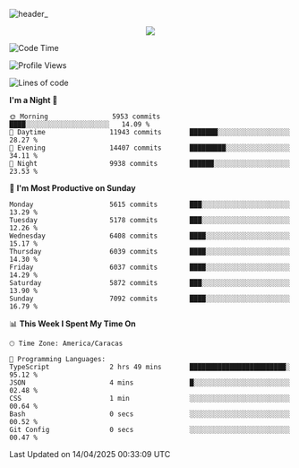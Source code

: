![header_](https://github.com/user-attachments/assets/4010d822-ccdc-4198-b608-18c773338d18)


<p align="center">
  <a href="http://www.github.com/thevacs">
    <img src="https://github-readme-streak-stats.herokuapp.com/?user=thevacs&stroke=ffffff&background=1c1917&ring=0891b2&fire=0891b2&currStreakNum=ffffff&currStreakLabel=0891b2&sideNums=ffffff&sideLabels=ffffff&dates=ffffff&hide_border=true" />
  </a>
</p>

<!--START_SECTION:waka-->
![Code Time](http://img.shields.io/badge/Code%20Time-3%2C361%20hrs%2053%20mins-blue)

![Profile Views](http://img.shields.io/badge/Profile%20Views-1-blue)

![Lines of code](https://img.shields.io/badge/From%20Hello%20World%20I%27ve%20Written-5.2%20million%20lines%20of%20code-blue)

**I'm a Night 🦉** 

```text
🌞 Morning                5953 commits        ████░░░░░░░░░░░░░░░░░░░░░   14.09 % 
🌆 Daytime                11943 commits       ███████░░░░░░░░░░░░░░░░░░   28.27 % 
🌃 Evening                14407 commits       █████████░░░░░░░░░░░░░░░░   34.11 % 
🌙 Night                  9938 commits        ██████░░░░░░░░░░░░░░░░░░░   23.53 % 
```
📅 **I'm Most Productive on Sunday** 

```text
Monday                   5615 commits        ███░░░░░░░░░░░░░░░░░░░░░░   13.29 % 
Tuesday                  5178 commits        ███░░░░░░░░░░░░░░░░░░░░░░   12.26 % 
Wednesday                6408 commits        ████░░░░░░░░░░░░░░░░░░░░░   15.17 % 
Thursday                 6039 commits        ████░░░░░░░░░░░░░░░░░░░░░   14.30 % 
Friday                   6037 commits        ████░░░░░░░░░░░░░░░░░░░░░   14.29 % 
Saturday                 5872 commits        ███░░░░░░░░░░░░░░░░░░░░░░   13.90 % 
Sunday                   7092 commits        ████░░░░░░░░░░░░░░░░░░░░░   16.79 % 
```


📊 **This Week I Spent My Time On** 

```text
🕑︎ Time Zone: America/Caracas

💬 Programming Languages: 
TypeScript               2 hrs 49 mins       ████████████████████████░   95.12 % 
JSON                     4 mins              █░░░░░░░░░░░░░░░░░░░░░░░░   02.48 % 
CSS                      1 min               ░░░░░░░░░░░░░░░░░░░░░░░░░   00.64 % 
Bash                     0 secs              ░░░░░░░░░░░░░░░░░░░░░░░░░   00.52 % 
Git Config               0 secs              ░░░░░░░░░░░░░░░░░░░░░░░░░   00.47 % 
```


 Last Updated on 14/04/2025 00:33:09 UTC
<!--END_SECTION:waka-->
